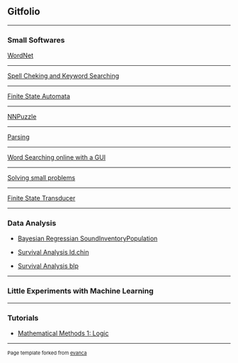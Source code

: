 ## Gitfolio

---

### Small Softwares

[WordNet](https://github.com/JINHXu/WordNet)
<!--
<img src="images/dog_horse-graph.png?raw=true"/>
-->


---
[Spell Cheking and Keyword Searching](https://github.com/JINHXu/spellchecker)
<!--
<img src="images/standard_trie.png?raw=true"/>
-->


---
[Finite State Automata](https://github.com/JINHXu/FSA)
<!--
<img src="images/minimized.png?raw=true"/>
-->



---
[NNPuzzle](https://github.com/JINHXu/NNpuzzle)
<!--
<img src="images/145px-15-puzzle_magical.svg.png?raw=true"/>
-->



---
[Parsing](https://github.com/JINHXu/Cons2DepConv)
<!--
<img src="images/altenheim-tree-dep-auto.png?raw=true"/>
-->

---

[Word Searching online with a GUI](https://github.com/JINHXu/WordSearcherNGUI)
<!--
<img src="images/dummy_thumbnail.jpg?raw=true"/>
-->

---
[Solving small problems](https://github.com/JINHXu/problemsolving)


---
[Finite State Transducer]()

---
### Data Analysis

- [Bayesian Regressian SoundInventoryPopulation](https://github.com/JINHXu/soundInventoryPopulation)

- [Survival Analysis ld.chin](https://github.com/JINHXu/ld.chin_t2e)

- [Survival Analysis blp](https://github.com/JINHXu/blp_t2e)


---


### Little Experiments with Machine Learning

---


### Tutorials

- [Mathematical Methods 1: Logic](https://github.com/JINHXu/Mathematical-Methods-I-WS1920-Tutorial.github.io)



---

<p style="font-size:11px">Page template forked from <a href="https://github.com/evanca/quick-portfolio">evanca</a></p>
<!-- Remove above link if you don't want to attibute -->
